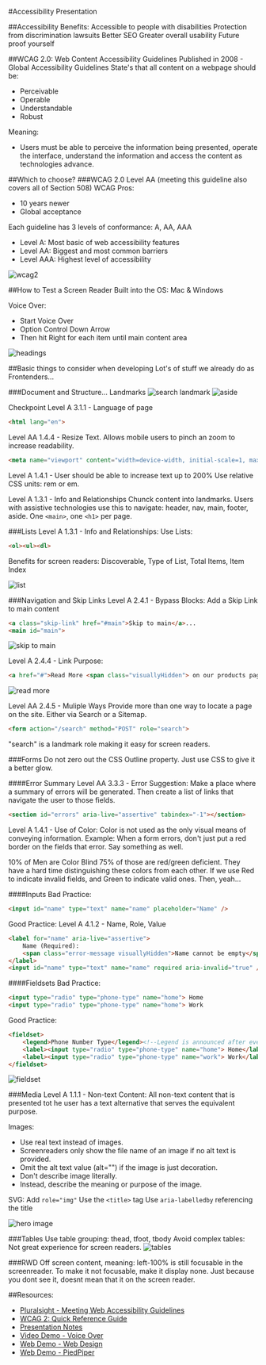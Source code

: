 #Accessibility Presentation

##Accessibility Benefits:
Accessible to people with disabilities
Protection from discrimination lawsuits
Better SEO
Greater overall usability
Future proof yourself

##WCAG 2.0: Web Content Accessibility Guidelines
Published in 2008 - Global Accessibility Guidelines
State's that all content on a webpage should be:
* Perceivable
* Operable
* Understandable
* Robust

Meaning:
* Users must be able to perceive the information being presented, operate the interface, understand the information and access the content as technologies advance.

##Which to choose?
###WCAG 2.0 Level AA (meeting this guideline also covers all of Section 508)
WCAG Pros:
* 10 years newer
* Global acceptance

Each guideline has 3 levels of conformance: A, AA, AAA
* Level A: Most basic of web accessibility features
* Level AA: Biggest and most common barriers
* Level AAA: Highest level of accessibility

![wcag2](voice-over/wcag2.png)

##How to Test a Screen Reader
Built into the OS: Mac & Windows

Voice Over:
* Start Voice Over
* Option Control Down Arrow 
* Then hit Right for each item until main content area

![headings](voice-over/headings.png)

##Basic things to consider when developing
Lot's of stuff we already do as Frontenders...

###Document and Structure...
Landmarks
![search landmark](voice-over/landmarks.png)
![aside](voice-over/complimentary.png)

Checkpoint Level A 3.1.1 - Language of page
```html
<html lang="en">
```

Level AA 1.4.4 - Resize Text. 
Allows mobile users to pinch an zoom to increase readability.
```html
<meta name="viewport" content="width=device-width, initial-scale=1, maximum-scale=1, user-scale=no" />
```

Level A 1.4.1 - User should be able to increase text up to 200%
Use relative CSS units: rem or em.

Level A 1.3.1 - Info and Relationships
Chunck content into landmarks. Users with assistive technologies use this to navigate: 
header, nav, main, footer, aside. 
One ```<main>```, one ```<h1>``` per page.

###Lists
Level A 1.3.1 - Info and Relationships:
Use Lists: 
```html
<ol><ul><dl>
```
Benefits for screen readers:
Discoverable, Type of List, Total Items, Item Index

![list](voice-over/list.png)

###Navigation and Skip Links
Level A 2.4.1 - Bypass Blocks: 
Add a Skip Link to main content
```html
<a class="skip-link" href="#main">Skip to main</a>...
<main id="main">
```
![skip to main](voice-over/skip-to-main.png)

Level A 2.4.4 - Link Purpose:
```html
<a href="#">Read More <span class="visuallyHidden"> on our products page</span></a>
```
![read more](voice-over/read-more.png)

Level AA 2.4.5 - Muliple Ways 
Provide more than one way to locate a page on the site. Either via Search or a Sitemap.
```html
<form action="/search" method="POST" role="search">
```
"search" is a landmark role making it easy for screen readers.

###Forms
Do not zero out the CSS Outline property. Just use CSS to give it a better glow.

####Error Summary
Level AA 3.3.3 - Error Suggestion: 
Make a place where a summary of errors will be generated. Then create a list of links that navigate the user to those fields.
```html
<section id="errors" aria-live="assertive" tabindex="-1"></section>
```

Level A 1.4.1 - Use of Color: 
Color is not used as the only visual means of conveying information. 
Example: When a form errors, don't just put a red border on the fields that error. Say something as well.

10% of Men are Color Blind
75% of those are red/green deficient. They have a hard time distinguishing these colors from each other.
If we use Red to indicate invalid fields, and Green to indicate valid ones. Then, yeah...

####Inputs
Bad Practice:
```html
<input id="name" type="text" name="name" placeholder="Name" />
```

Good Practice:
Level A 4.1.2 - Name, Role, Value
```html
<label for="name" aria-live="assertive">
    Name (Required):
    <span class="error-message visuallyHidden">Name cannot be empty</span>
</label>
<input id="name" type="text" name="name" required aria-invalid="true" />
```

####Fieldsets
Bad Practice:
```html
<input type="radio" type="phone-type" name="home"> Home
<input type="radio" type="phone-type" name="home"> Work
```

Good Practice:
```html
<fieldset>
    <legend>Phone Number Type</legend><!--Legend is announced after every focused element for a screen reader-->
    <label><input type="radio" type="phone-type" name="home"> Home</label>
    <label><input type="radio" type="phone-type" name="work"> Work</label>
</fieldset>
```

![fieldset](voice-over/fieldset.png)

###Media
Level A 1.1.1 - Non-text Content: 
All non-text content that is presented tot he user has a text alternative that serves the equivalent purpose.

Images: 
* Use real text instead of images.
* Screenreaders only show the file name of an image if no alt text is provided. 
* Omit the alt text value (alt="") if the image is just decoration.
* Don't describe image literally.
* Instead, describe the meaning or purpose of the image.

SVG: 
    Add ```role="img"```
    Use the ```<title>``` tag
    Use ```aria-labelledby``` referencing the title

![hero image](voice-over/hero-image.png)

###Tables
Use table grouping: thead, tfoot, tbody
Avoid complex tables: Not great experience for screen readers.
![tables](voice-over/table.png)

###RWD
Off screen content, meaning: left-100% is still focusable in the screenreader. To make it not focusable, make it display none. Just because you dont see it, doesnt mean that it on the screen reader.

##Resources:
* [Pluralsight - Meeting Web Accessibility Guidelines](https://app.pluralsight.com/library/courses/web-accessibility-meeting-guidelines/exercise-files)
* [WCAG 2: Quick Reference Guide](https://www.w3.org/WAI/WCAG20/quickref/?currentsidebar=%23col_customize)
* [Presentation Notes](https://github.com/jgeringer/accessibility/blob/master/PRESENTATION.md)
* [Video Demo - Voice Over](http://accessibility.paperplane.io/voice-over/voiceover-demo-final.mp4)
* [Web Demo - Web Design](http://accessibility.paperplane.io/Acme.html)
* [Web Demo - PiedPiper](http://accessibility.paperplane.io/PiedPiper.html)